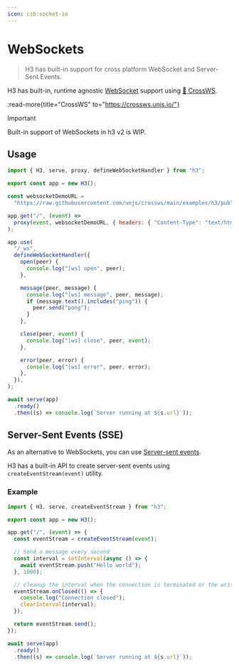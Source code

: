 ```yaml
---
icon: cib:socket-io
---
```


# WebSockets

> H3 has built-in support for cross platform WebSocket and Server-Sent Events.

H3 has built-in, runtime agnostic [WebSocket](https://developer.mozilla.org/en-US/docs/Web/API/WebSocket) support using [🔌 CrossWS](https://crossws.unjs.io/).

:read-more{title="CrossWS" to="https://crossws.unjs.io/"}

> [!IMPORTANT]
> Built-in support of WebSockets in h3 v2 is WIP.

## Usage

<!-- automd:file code lang="js" src="../../examples/websocket.mjs" -->

```js [websocket.mjs]
import { H3, serve, proxy, defineWebSocketHandler } from "h3";

export const app = new H3();

const websocketDemoURL =
  "https://raw.githubusercontent.com/unjs/crossws/main/examples/h3/public/index.html";

app.get("/", (event) =>
  proxy(event, websocketDemoURL, { headers: { "Content-Type": "text/html" } }),
);

app.use(
  "/_ws",
  defineWebSocketHandler({
    open(peer) {
      console.log("[ws] open", peer);
    },

    message(peer, message) {
      console.log("[ws] message", peer, message);
      if (message.text().includes("ping")) {
        peer.send("pong");
      }
    },

    close(peer, event) {
      console.log("[ws] close", peer, event);
    },

    error(peer, error) {
      console.log("[ws] error", peer, error);
    },
  }),
);

await serve(app)
  .ready()
  .then((s) => console.log(`Server running at ${s.url}`));

```

<!-- /automd -->

## Server-Sent Events (SSE)

As an alternative to WebSockets, you can use [Server-sent events](https://developer.mozilla.org/en-US/docs/Web/API/Server-sent_events).

H3 has a built-in API to create server-sent events using `createEventStream(event)` utility.

### Example

<!-- automd:file code lang="js" src="../../examples/server-sent-events.mjs" -->

```js [server-sent-events.mjs]
import { H3, serve, createEventStream } from "h3";

export const app = new H3();

app.get("/", (event) => {
  const eventStream = createEventStream(event);

  // Send a message every second
  const interval = setInterval(async () => {
    await eventStream.push("Hello world");
  }, 1000);

  // cleanup the interval when the connection is terminated or the writer is closed
  eventStream.onClosed(() => {
    console.log("Connection closed");
    clearInterval(interval);
  });

  return eventStream.send();
});

await serve(app)
  .ready()
  .then((s) => console.log(`Server running at ${s.url}`));

```

<!-- /automd -->
